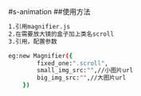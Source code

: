 ﻿#s-animation
##使用方法
```bash
1.引用magnifier.js 
2.在需要放大镜的盒子加上类名scroll 
3.引用，配置参数

eg:new Magnifier({
		fixed_one:".scroll",
		small_img_src:"",//小图片url
		big_img_src:"",//大图片url
	})
```